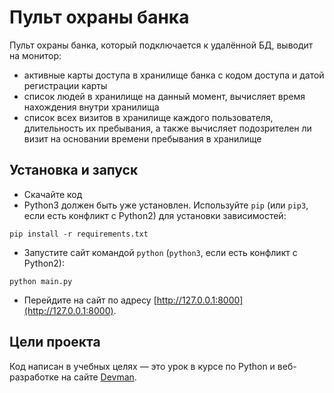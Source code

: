 # Пульт охраны банка

Пульт охраны банка, который подключается к удалённой БД, выводит на монитор:
- активные карты доступа в хранилище банка с кодом доступа и датой регистрации карты
- список людей в хранилище на данный момент, вычисляет время нахождения внутри хранилища
- список всех визитов в хранилище каждого пользователя, длительность их пребывания, а также
вычисляет подозрителен ли визит на основании времени пребывания в хранилище



## Установка и запуск

- Скачайте код
- Python3 должен быть уже установлен. Используйте `pip` (или `pip3`, если есть конфликт с Python2) для установки зависимостей:

```
pip install -r requirements.txt
```

- Запустите сайт командой `python` (`python3`, если есть конфликт с Python2):

```
python main.py
```

- Перейдите на сайт по адресу [http://127.0.0.1:8000](http://127.0.0.1:8000).



## Цели проекта

Код написан в учебных целях — это урок в курсе по Python и веб-разработке на сайте [Devman](https://dvmn.org).
